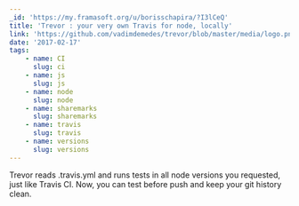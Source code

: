```yaml
---
_id: 'https://my.framasoft.org/u/borisschapira/?I3lCeQ'
title: 'Trevor : your very own Travis for node, locally'
link: 'https://github.com/vadimdemedes/trevor/blob/master/media/logo.png'
date: '2017-02-17'
tags:
    - name: CI
      slug: ci
    - name: js
      slug: js
    - name: node
      slug: node
    - name: sharemarks
      slug: sharemarks
    - name: travis
      slug: travis
    - name: versions
      slug: versions
---
```


<div class="markdown"><p>Trevor reads .travis.yml and runs tests in all node versions you requested, just like Travis CI. Now, you can test before push and keep your git history clean.
</p></div>
